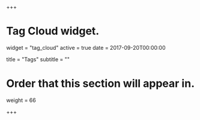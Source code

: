 +++
# Tag Cloud widget.
widget = "tag_cloud"
active = true
date = 2017-09-20T00:00:00

title = "Tags"
subtitle = ""

# Order that this section will appear in.
weight = 66

+++
